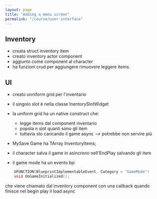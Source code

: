 ```yaml
---
layout: page
title: "Adding a menu screen"
permalink: "/course/user-interface"
---
```


## Inventory
- creata struct inventory item
- creato inventory actor component
- aggiunto come component al character
- ha funzioni crud per aggiungere rimuovere leggere items.

## UI
- creato unniform grid per l'inventario
- il singolo slot è nella classe InentorySlotWidget
- la uniform grid ha un native construct che:
    - legge items dal component inventario
    - popola n slot quanti sono gli item
    - tuttavia sto caricando il game async --> potrebbe non servire più

- MySave Game ha TArray<FInventoryItem> InventoryItems;
- il character salva il game in asincrono nell'EndPlay salvando gli item
- il game mode ha un evento bp:

```c++
	UFUNCTION(BlueprintImplementableEvent, Category = "GameMode")
	void OnGameInitialized();
```
che viene chiamato dal inventory component con una callback quando finisce nel begin play il load async
